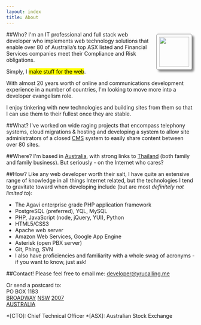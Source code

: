```yaml
---
layout: index
title: About
---
```


##Who?
<img src="http://www.gravatar.com/avatar/1d1aba67234940d48ce5395152eacaa7.png" style="float:right; border: 1px solid #888; padding:.5em; margin:.5em; width:80px; height:80px; border-radius: 5px; -webkit-box-shadow: 5px 5px 5px #888"/>
I'm an IT professional and full stack web developer who implements web 
technology solutions that enable over 80 of Australia’s top ASX listed and 
Financial Services companies meet their Compliance and Risk obligations.

Simply, I <mark>make stuff for the web</mark>.

With almost 20 years worth of online and communications development experience 
in a number of countries, I'm looking to move more into a developer evangelism 
role.

I enjoy tinkering with new technologies and building sites from them so that I 
can use them to their fullest once they are stable.

##What?
I've worked on wide raging projects that encompass telephony systems, cloud 
migrations & hosting and developing a system to allow site administrators of a 
closed [CMS][KomodoCMS] system to easily share content between over 80 sites.

##Where?
I'm based in [Australia], with strong links to [Thailand][] (both family and 
family business). But seriously - on the Internet who cares?

##How?
Like any web developer worth their salt, I have quite an extensive range of knowledge
in all things Internet related, but the technologies I tend to gravitate toward when developing
include (but are most *definitely not limited to*):

- The Agavi enterprise grade PHP application framework
- PostgreSQL (preferred), YQL, MySQL
- PHP, JavaScript (node, jQuery, YUI), Python
- HTML5/CSS3
- Apache web server
- Amazon Web Services, Google App Engine
- Asterisk (open PBX server)
- Git, Phing, SVN
- I also have proficiencies and familiarity with a whole swag of acronyms - if you want to know, just ask!

##Contact!
Please feel free to email me: <developer@yrucalling.me>

Or send a postcard to:  
PO BOX 1183  
[BROADWAY][] [NSW][] [2007]  
[AUSTRALIA]  


[Career Programmer]: http://careerprogrammer.tumblr.com "A day in the life of a career programmer"
[hobby]: http://earthexplorer.info "Earth Explorer - Stay Home, See the World"
[github]: https://github.com/alchemycs "AlchemyCS on GitHub"
[Australia]: http://www.earthexplorer.info/Explore/23424748-Australia-Country-Australia#locationDetail
[Thailand]: http://www.earthexplorer.info/Explore/23424960-Thailand-Country-Thailand#locationDetail
[VZ-200]: http://www.vz200.org/news.php
[Broadway]: http://www.earthexplorer.info/Explore/7225577-Broadway-Suburb-Australia#locationDetail
[2007]: http://www.earthexplorer.info/Explore/12706667-2007-Postal-Code-Australia#locationDetail
[NSW]: http://www.earthexplorer.info/Explore/2344700-New-South-Wales-State-Australia#locationDetail
[KomodoCMS]: http://www.komosion.com

*[CTO]: Chief Technical Officer
*[ASX]: Australian Stock Exchange